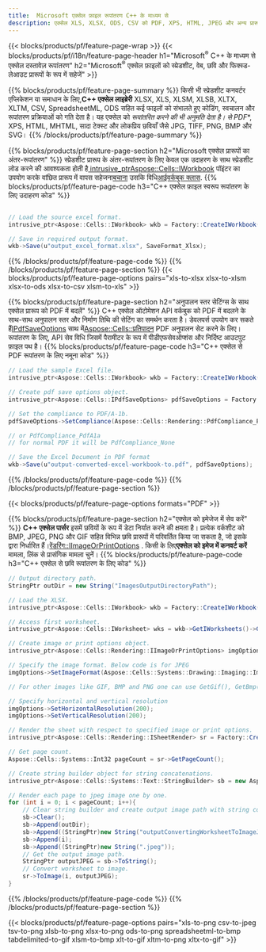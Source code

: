```yaml
---
title:  Microsoft एक्सेल फ़ाइल रूपांतरण C++ के माध्यम से
description: एक्सेल XLS, XLSX, ODS, CSV को PDF, XPS, HTML, JPEG और अन्य प्रारूपों को C++ कोड की कुछ पंक्तियों के साथ परिवर्तित करें।
---
```

{{< blocks/products/pf/feature-page-wrap >}}
{{< blocks/products/pf/i18n/feature-page-header h1="Microsoft<sup>&reg;</sup> C++ के माध्यम से एक्सेल दस्तावेज़ रूपांतरण" h2="Microsoft<sup>&reg;</sup> एक्सेल फ़ाइलों को स्प्रेडशीट, वेब, छवि और फिक्स्ड-लेआउट प्रारूपों के रूप में सहेजें" >}}

{{% blocks/products/pf/feature-page-summary %}}
 किसी भी स्प्रेडशीट कनवर्टर एप्लिकेशन या समाधान के लिए,**C++ एक्सेल लाइब्रेरी** XLSX, XLS, XLSM, XLSB, XLTX, XLTM, CSV, SpreadsheetML, ODS सहित कई फाइलों को संभालते हुए कोडिंग, स्वचालन और रूपांतरण प्रक्रियाओं को गति देता है। यह एक्सेल को *रूपांतरित करने की भी अनुमति देता है। से PDF**, XPS, HTML, MHTML, सादा टेक्स्ट और लोकप्रिय छवियाँ जैसे JPG, TIFF, PNG, BMP और SVG।
{{% /blocks/products/pf/feature-page-summary %}}

{{% blocks/products/pf/feature-page-section h2="Microsoft एक्सेल प्रारूपों का अंतर-रूपांतरण" %}}
 स्प्रेडशीट प्रारूप के अंतर-रूपांतरण के लिए केवल एक उदाहरण के साथ स्प्रेडशीट लोड करने की आवश्यकता होती है[ intrusive_ptr<Aspose::Cells::IWorkbook>](https://reference.aspose.com/cells/cpp/class/aspose.cells.i_workbook) पॉइंटर का उपयोग करके वांछित प्रारूप में वापस सहेजना[बचाना](https://reference.aspose.com/cells/cpp/class/aspose.cells.i_workbook#a9460f52a2dec8f4bf623a4905167d997) उसकि विधि[आईवर्कबुक क्लास](https://reference.aspose.com/cells/cpp/class/aspose.cells.i_workbook).
{{% blocks/products/pf/feature-page-code h3="C++ एक्सेल फ़ाइल स्वरूप रूपांतरण के लिए उदाहरण कोड" %}}

```cs

// Load the source excel format.
intrusive_ptr<Aspose::Cells::IWorkbook> wkb = Factory::CreateIWorkbook(u"src_excel_file.xls");

// Save in required output format.
wkb->Save(u"output_excel_format.xlsx", SaveFormat_Xlsx);

```
{{% /blocks/products/pf/feature-page-code %}}
{{% /blocks/products/pf/feature-page-section %}}
{{< blocks/products/pf/feature-page-options pairs="xls-to-xlsx xlsx-to-xlsm xlsx-to-ods xlsx-to-csv xlsm-to-xls" >}}


{{% blocks/products/pf/feature-page-section h2="अनुपालन स्तर सेटिंग्स के साथ एक्सेल प्रारूप को PDF में बदलें" %}}
 C++ एक्सेल ऑटोमेशन API वर्कबुक को PDF में बदलने के साथ-साथ अनुपालन स्तर और निर्माण तिथि की सेटिंग का समर्थन करता है। डेवलपर्स उपयोग कर सकते हैं[IPdfSaveOptions](https://reference.aspose.com/cells/cpp/class/aspose.cells.i_pdf_save_options) साथ में[Aspose::Cells::प्रतिपादन](https://reference.aspose.com/cells/cpp/namespace/aspose.cells.rendering) PDF अनुपालन सेट करने के लिए। रूपांतरण के लिए, API सेव विधि जिसमें पैरामीटर के रूप में पीडीएफसेवऑप्शंस और निर्दिष्ट आउटपुट फ़ाइल पथ है।
{{% blocks/products/pf/feature-page-code h3="C++ एक्सेल से PDF रूपांतरण के लिए नमूना कोड" %}}

```cs
// Load the sample Excel file.
intrusive_ptr<Aspose::Cells::IWorkbook> wkb = Factory::CreateIWorkbook(u"sample-convert-excel-to.pdf");

// Create pdf save options object.
intrusive_ptr<Aspose::Cells::IPdfSaveOptions> pdfSaveOptions = Factory::CreateIPdfSaveOptions();

// Set the compliance to PDF/A-1b.
pdfSaveOptions->SetCompliance(Aspose::Cells::Rendering::PdfCompliance_PdfA1b);

// or PdfCompliance_PdfA1a 
// for normal PDF it will be PdfCompliance_None

// Save the Excel Document in PDF format
wkb->Save(u"output-converted-excel-workbook-to.pdf", pdfSaveOptions);


```
{{% /blocks/products/pf/feature-page-code %}}
{{% /blocks/products/pf/feature-page-section %}}

{{< blocks/products/pf/feature-page-options formats="PDF" >}}

{{% blocks/products/pf/feature-page-section h2="एक्सेल को इमेजेज में सेव करें" %}}
**C++ एक्सेल पार्सर** इसमें छवियों के रूप में डेटा निर्यात करने की क्षमता है। प्रत्येक वर्कशीट को BMP, JPEG, PNG और GIF सहित विभिन्न छवि प्रारूपों में परिवर्तित किया जा सकता है, जो इसके द्वारा निर्धारित हैं।[रेंडरिंग::IImageOrPrintOptions](https://reference.aspose.com/cells/cpp/class/aspose.cells.rendering.i_image_or_print_options) . किसी के लिए**एक्सेल को इमेज में कनवर्ट करें** मामला, लिंक से प्रासंगिक मामला चुनें।
{{% blocks/products/pf/feature-page-code h3="C++ एक्सेल से छवि रूपांतरण के लिए कोड" %}}

```cs
// Output directory path.
StringPtr outDir = new String("ImagesOutputDirectoryPath");

// Load the XLSX.
intrusive_ptr<Aspose::Cells::IWorkbook> wkb = Factory::CreateIWorkbook(u"source-excel-file.xlsx");

// Access first worksheet.
intrusive_ptr<Aspose::Cells::IWorksheet> wks = wkb->GetIWorksheets()->GetObjectByIndex(0);

// Create image or print options object.
intrusive_ptr<Aspose::Cells::Rendering::IImageOrPrintOptions> imgOptions = Factory::CreateIImageOrPrintOptions();

// Specify the image format. Below code is for JPEG
imgOptions->SetImageFormat(Aspose::Cells::Systems::Drawing::Imaging::ImageFormat::GetJpeg());

// For other images like GIF, BMP and PNG one can use GetGif(), GetBmp() and GetPng() respectively 

// Specify horizontal and vertical resolution
imgOptions->SetHorizontalResolution(200);
imgOptions->SetVerticalResolution(200);

// Render the sheet with respect to specified image or print options.
intrusive_ptr<Aspose::Cells::Rendering::ISheetRender> sr = Factory::CreateISheetRender(wks, imgOptions);

// Get page count.
Aspose::Cells::Systems::Int32 pageCount = sr->GetPageCount();

// Create string builder object for string concatenations.
intrusive_ptr<Aspose::Cells::Systems::Text::StringBuilder> sb = new Aspose::Cells::Systems::Text::StringBuilder();

// Render each page to jpeg image one by one.
for (int i = 0; i < pageCount; i++){
	// Clear string builder and create output image path with string concatenations.
	sb->Clear();
	sb->Append(outDir);
	sb->Append((StringPtr)new String("outputConvertingWorksheetToImageJPEG_"));
	sb->Append(i);
	sb->Append((StringPtr)new String(".jpeg"));
	// Get the output image path.
	StringPtr outputJPEG = sb->ToString();
	// Convert worksheet to image.
	sr->ToImage(i, outputJPEG);
}
```
{{% /blocks/products/pf/feature-page-code %}}
{{% /blocks/products/pf/feature-page-section %}}

{{< blocks/products/pf/feature-page-options pairs="xls-to-png csv-to-jpeg tsv-to-png xlsb-to-png xlsx-to-png ods-to-png spreadsheetml-to-bmp tabdelimited-to-gif xlsm-to-bmp xlt-to-gif xltm-to-png xltx-to-gif" >}}
